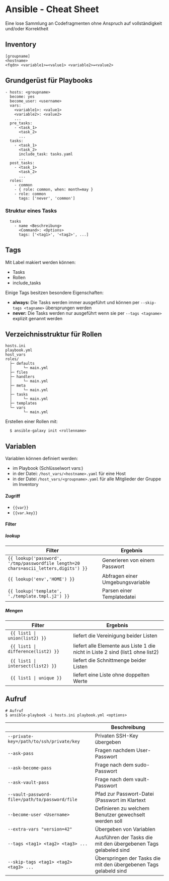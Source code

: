 # Ansible - Cheat Sheet

Eine lose Sammlung an Codefragmenten ohne Anspruch auf vollständigkeit und/oder Korrektheit

## Inventory
```
[groupname]
<hostname>
<fqdn> <variable1>=<value1> <variable2>=<value2>
```

## Grundgerüst für Playbooks
```
- hosts: <groupname> 
  become: yes
  become_user: <username>
  vars:
    <variable1>: <value1>
    <variable2>: <value2>
    ...
  pre_tasks:
    - <task_1>
      <task_2>
      ...
  tasks:
    - <task_1>
      <task_2>
      include_task: tasks.yaml
      ...
  post_tasks:
    - <task_1>
      <task_2>
      ...
  roles:
    - common
    - { role: common, when: month=may }
    - role: common
      tags: ['never', 'common']
```

### Struktur eines Tasks
```
  tasks
    - name <Beschreibung>
      <Command>: <Options>
      tags: ['<tag1>', '<tag2>', ...]
```

## Tags
Mit Label makiert werden können:
* Tasks
* Rollen
* include_tasks

Einige Tags besitzen besondere Eigenschaften:
* **always:** Die Tasks werden immer ausgeführt und können per <code>--skip-tags \<tagname></code> übersprungen werden
* **never:** Die Tasks werden nur ausgeführt wenn sie per <code>--tags \<tagname></code> explizit genannt werden

## Verzeichnisstruktur für Rollen
```
hosts.ini
playbook.yml
host_vars
roles/
  ├─ defaults
  │     └─ main.yml
  ├─ files  
  ├─ handlers
  │     └─ main.yml
  ├─ meta
  │     └─ main.yml
  ├─ tasks
  │     └─ main.yml
  ├─ templates
  └─ vars
        └─ main.yml
```

Erstellen einer Rollen mit: 
```
  $ ansible-galaxy init <rollenname>
```

## Variablen
Variablen können definiert werden:
  * im Playbook (Schlüsselwort vars:)
  * in der Datei: ``/host_vars/<hostname>.yaml`` für eine Host
  * in der Datei  ``/host_vars/<groupname>.yaml`` für alle Mitglieder der Gruppe <groupname> im Inventory

#### Zugriff
  * ``{{var}}``
  * ``{{var.key}}``
  
#### Filter
##### **lookup**
| Filter | Ergebnis |
| --- | --- |
|<code>{{ lookup('password', '/tmp/passwordfile length=20 chars=ascii_letters,digits') }}</code>| Generieren von einem Passwort |
|<code>{{ lookup('env','HOME') }}</code>| Abfragen einer Umgebungsvariable |
|<code>{{ lookup('template', './template.tmpl.j2') }}</code>| Parsen einer Templatedatei |


##### **Mengen**
| Filter | Ergebnis |
| --- | ---
| <code> {{ list1 \| union(list2) }} </code> | liefert die Vereinigung beider Listen |
| <code> {{ list1 \| difference(list2) }}  </code> | liefert alle Elemente aus Liste 1 die nicht in Liste 2 sind (list1 ohne list2) |
| <code> {{ list1 \| intersect(list2) }}  </code> | liefert die Schnittmenge beider Listen |
| <code> {{ list1 \| unique }} </code> | liefert eine Liste ohne doppelten Werte |

## Aufruf
```
# Aufruf
$ ansible-playbook -i hosts.ini playbook.yml <options>
```
| <Option> | Beschreibung
| --- | ---
| ``--private-key=/path/to/ssh/private/key`` | Privaten SSH-Key übergeben |
| ``--ask-pass`` | Fragen nachdem User-Passwort
| ``--ask-become-pass`` | Frage nach dem sudo-Passwort |
| ``--ask-vault-pass`` | Frage nach dem vault-Passwort |
| ``--vault-password-file=/path/to/password/file`` | Pfad zur Passwort-Datei (Passwort im Klartext | 
| ``--become-user <Username>`` | Definieren zu welchem Benutzer gewechselt werden soll |
| ``--extra-vars "version=42"`` | Übergeben von Variablen |
| ``--tags <tag1> <tag2> <tag3> ... `` | Ausführen der Tasks die mit den übergebenen Tags gelabeled sind |
| ``--skip-tags <tag1> <tag2> <tag3> ... `` | Überspringen der Tasks die mit den übergebenen Tags gelabeld sind |